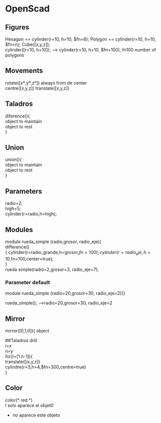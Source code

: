# OpenScad

## Figures  
Hexagon == cylinder(r=10, h=10, $fn=6);
Polygon == cylinder(r=10, h=10, $fn=n);
Cube([x,y,z]);  
cylinder([r=10, h=10]);  --> cylinder(r=10, h=10, $fn=100); fn100 number of polygons    

## Movements

rotate([xº,yº,zº]) always from de center  
centre([x,y,z]) 
translate([x,y,z])  

## Taladros    

diference(){  
object to maintain  
object to rest  
}
## Union  

union(){  
object to maintain  
object to rest  
}

## Parameters  
radio=2;  
high=5;  
cylinder(r=radio,h=high);  

## Modules  
module rueda_simple (radio,grosor, radio_eje){  
	difference()  
{	cylinder(r=radio_grande,h=grosor,$fn=100);  
				cylinder(r=radio_eje,h=10,$fn=100,center=true);  
}  
rueda simple(radio=2,grosor=3, radio_eje=7);

### Parameter default  

module rueda_simple (radio=20,grosor=30, radio_eje=2){}  

rueda_simple();  -->radio=20,grosor=30, radio_eje=2  

## Mirror  
mirror([0,1,0]){ object  

##Taladros drill   
i=*x*  
n=*y*  
for(i=[1:n-1]){  
translate([*i*x,y,z])  
cylindre(r=3,h=4,$fn=300,centre=true)  
}    
  
## Color   
color(* red *)  
! solo aparece el objet0
* no aparece este objeto
